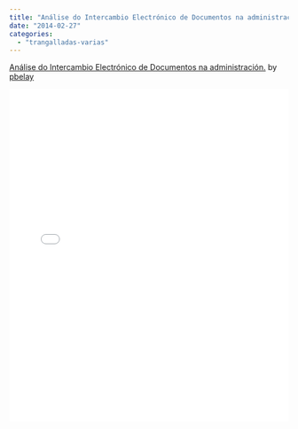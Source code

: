 ```yaml
---
title: "Análise do Intercambio Electrónico de Documentos na administración."
date: "2014-02-27"
categories: 
  - "trangalladas-varias"
---
```


[Análise do Intercambio Electrónico de Documentos na administración.](http://www.scribd.com/doc/209486213/Analise-do-Intercambio-Electronico-de-Documentos-na-administracion "View Análise do Intercambio Electrónico de Documentos na administración. on Scribd") by [pbelay](http://www.scribd.com/pbelay "View pbelay's profile on Scribd")

<iframe id="doc_8541" src="//www.scribd.com/embeds/209486213/content?start_page=1&amp;view_mode=scroll&amp;access_key=key-jqhre40rsfsk5yga4r9&amp;show_recommendations=true" height="600" width="100%" frameborder="0" scrolling="no" data-auto-height="false" data-aspect-ratio="0.706896551724138"></iframe>
